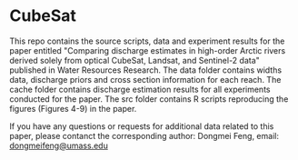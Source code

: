 # CubeSat
This repo contains the source scripts, data and experiment results for the paper entitled "Comparing discharge estimates in high-order Arctic rivers derived solely from optical CubeSat, Landsat, and Sentinel-2 data" published in Water Resources Research.
The data folder contains widths data, discharge priors and cross section information for each reach.
The cache folder contains discharge estimation results for all experiments conducted for the paper.
The src folder contains R scripts reproducing the figures (Figures 4-9) in the paper.

If you have any questions or requests for additional data related to this paper, please contanct the corresponding author:
Dongmei Feng, email: dongmeifeng@umass.edu
